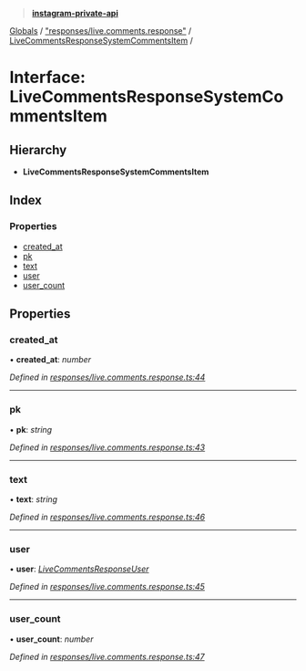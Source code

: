 > **[instagram-private-api](../README.md)**

[Globals](../globals.md) / ["responses/live.comments.response"](../modules/_responses_live_comments_response_.md) / [LiveCommentsResponseSystemCommentsItem](_responses_live_comments_response_.livecommentsresponsesystemcommentsitem.md) /

# Interface: LiveCommentsResponseSystemCommentsItem

## Hierarchy

* **LiveCommentsResponseSystemCommentsItem**

## Index

### Properties

* [created_at](_responses_live_comments_response_.livecommentsresponsesystemcommentsitem.md#created_at)
* [pk](_responses_live_comments_response_.livecommentsresponsesystemcommentsitem.md#pk)
* [text](_responses_live_comments_response_.livecommentsresponsesystemcommentsitem.md#text)
* [user](_responses_live_comments_response_.livecommentsresponsesystemcommentsitem.md#user)
* [user_count](_responses_live_comments_response_.livecommentsresponsesystemcommentsitem.md#user_count)

## Properties

###  created_at

• **created_at**: *number*

*Defined in [responses/live.comments.response.ts:44](https://github.com/Nerixyz/instagram-private-api/blob/e5037ee/src/responses/live.comments.response.ts#L44)*

___

###  pk

• **pk**: *string*

*Defined in [responses/live.comments.response.ts:43](https://github.com/Nerixyz/instagram-private-api/blob/e5037ee/src/responses/live.comments.response.ts#L43)*

___

###  text

• **text**: *string*

*Defined in [responses/live.comments.response.ts:46](https://github.com/Nerixyz/instagram-private-api/blob/e5037ee/src/responses/live.comments.response.ts#L46)*

___

###  user

• **user**: *[LiveCommentsResponseUser](_responses_live_comments_response_.livecommentsresponseuser.md)*

*Defined in [responses/live.comments.response.ts:45](https://github.com/Nerixyz/instagram-private-api/blob/e5037ee/src/responses/live.comments.response.ts#L45)*

___

###  user_count

• **user_count**: *number*

*Defined in [responses/live.comments.response.ts:47](https://github.com/Nerixyz/instagram-private-api/blob/e5037ee/src/responses/live.comments.response.ts#L47)*